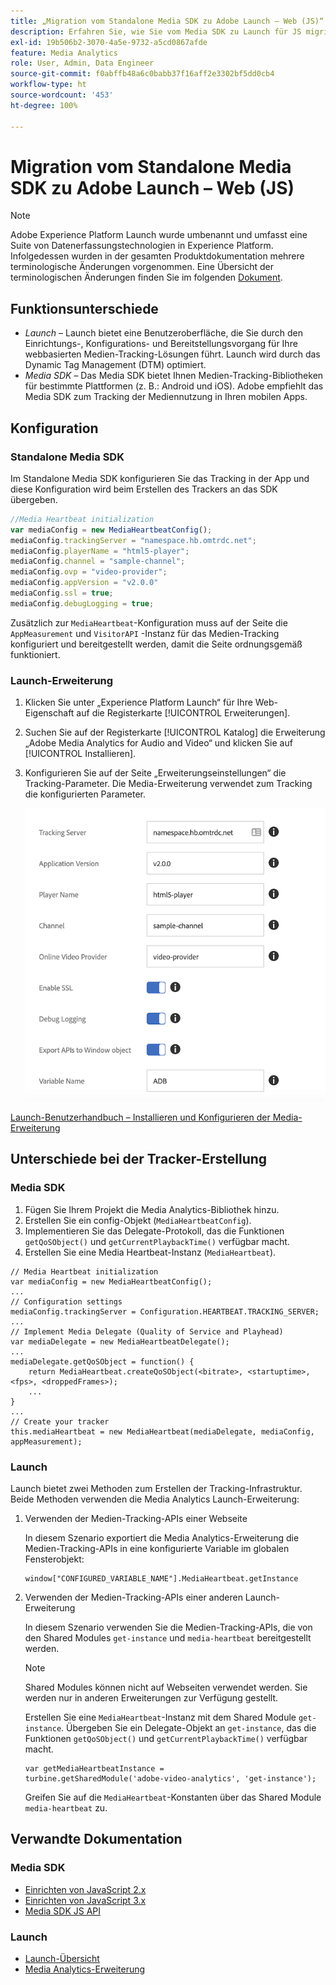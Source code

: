 ```yaml
---
title: „Migration vom Standalone Media SDK zu Adobe Launch – Web (JS)“
description: Erfahren Sie, wie Sie vom Media SDK zu Launch für JS migrieren.
exl-id: 19b506b2-3070-4a5e-9732-a5cd0867afde
feature: Media Analytics
role: User, Admin, Data Engineer
source-git-commit: f0abffb48a6c0babb37f16aff2e3302bf5dd0cb4
workflow-type: ht
source-wordcount: '453'
ht-degree: 100%

---
```


# Migration vom Standalone Media SDK zu Adobe Launch – Web (JS)

>[!NOTE]
>Adobe Experience Platform Launch wurde umbenannt und umfasst eine Suite von Datenerfassungstechnologien in Experience Platform. Infolgedessen wurden in der gesamten Produktdokumentation mehrere terminologische Änderungen vorgenommen. Eine Übersicht der terminologischen Änderungen finden Sie im folgenden [Dokument](https://experienceleague.adobe.com/docs/experience-platform/tags/term-updates.html?lang=de).

## Funktionsunterschiede

* *Launch* – Launch bietet eine Benutzeroberfläche, die Sie durch den Einrichtungs-, Konfigurations- und Bereitstellungsvorgang für Ihre webbasierten Medien-Tracking-Lösungen führt. Launch wird durch das Dynamic Tag Management (DTM) optimiert.
* *Media SDK* – Das Media SDK bietet Ihnen Medien-Tracking-Bibliotheken für bestimmte Plattformen (z. B.: Android und iOS). Adobe empfiehlt das Media SDK zum Tracking der Mediennutzung in Ihren mobilen Apps.

## Konfiguration

### Standalone Media SDK

Im Standalone Media SDK konfigurieren Sie das Tracking in der App und diese Konfiguration wird beim Erstellen des Trackers an das SDK übergeben.

```javascript
//Media Heartbeat initialization
var mediaConfig = new MediaHeartbeatConfig();
mediaConfig.trackingServer = "namespace.hb.omtrdc.net";
mediaConfig.playerName = "html5-player";
mediaConfig.channel = "sample-channel";
mediaConfig.ovp = "video-provider";
mediaConfig.appVersion = "v2.0.0"
mediaConfig.ssl = true;
mediaConfig.debugLogging = true;
```

Zusätzlich zur `MediaHeartbeat`-Konfiguration muss auf der Seite die `AppMeasurement` und `VisitorAPI` -Instanz für das Medien-Tracking konfiguriert und bereitgestellt werden, damit die Seite ordnungsgemäß funktioniert.

### Launch-Erweiterung

1. Klicken Sie unter „Experience Platform Launch“ für Ihre Web-Eigenschaft auf die Registerkarte [!UICONTROL Erweiterungen].
1. Suchen Sie auf der Registerkarte [!UICONTROL Katalog] die Erweiterung „Adobe Media Analytics for Audio and Video“ und klicken Sie auf [!UICONTROL Installieren].
1. Konfigurieren Sie auf der Seite „Erweiterungseinstellungen“ die Tracking-Parameter.
Die Media-Erweiterung verwendet zum Tracking die konfigurierten Parameter.

   ![](assets/launch_config_js.png)

[Launch-Benutzerhandbuch – Installieren und Konfigurieren der Media-Erweiterung](https://experienceleague.adobe.com/docs/experience-platform/tags/extensions/adobe/media-analytics/overview.html?lang=de#install-and-configure-the-ma-extension)

## Unterschiede bei der Tracker-Erstellung

### Media SDK

1. Fügen Sie Ihrem Projekt die Media Analytics-Bibliothek hinzu.
1. Erstellen Sie ein config-Objekt (`MediaHeartbeatConfig`).
1. Implementieren Sie das Delegate-Protokoll, das die Funktionen `getQoSObject()` und `getCurrentPlaybackTime()` verfügbar macht.
1. Erstellen Sie eine Media Heartbeat-Instanz (`MediaHeartbeat`).

```
// Media Heartbeat initialization
var mediaConfig = new MediaHeartbeatConfig();
...
// Configuration settings
mediaConfig.trackingServer = Configuration.HEARTBEAT.TRACKING_SERVER;
...
// Implement Media Delegate (Quality of Service and Playhead)
var mediaDelegate = new MediaHeartbeatDelegate();
...
mediaDelegate.getQoSObject = function() {
    return MediaHeartbeat.createQoSObject(<bitrate>, <startuptime>, <fps>, <droppedFrames>);
    ...
}
...
// Create your tracker
this.mediaHeartbeat = new MediaHeartbeat(mediaDelegate, mediaConfig, appMeasurement);
```

<!--  Dead Link - from 2019 - can't locate where this should go
[Media SDK - Tracker Creation](https://experienceleague.adobe.com/docs/media-analytics/using/sdk-implement/cookbook/sdk-vs-launch-qoe.html) -->

### Launch

Launch bietet zwei Methoden zum Erstellen der Tracking-Infrastruktur. Beide Methoden verwenden die Media Analytics Launch-Erweiterung:

1. Verwenden der Medien-Tracking-APIs einer Webseite

   In diesem Szenario exportiert die Media Analytics-Erweiterung die Medien-Tracking-APIs in eine konfigurierte Variable im globalen Fensterobjekt:

   ```
   window["CONFIGURED_VARIABLE_NAME"].MediaHeartbeat.getInstance
   ```

1. Verwenden der Medien-Tracking-APIs einer anderen Launch-Erweiterung

   In diesem Szenario verwenden Sie die Medien-Tracking-APIs, die von den Shared Modules `get-instance` und `media-heartbeat` bereitgestellt werden.

   >[!NOTE]
   >
   >Shared Modules können nicht auf Webseiten verwendet werden. Sie werden nur in anderen Erweiterungen zur Verfügung gestellt.

   Erstellen Sie eine `MediaHeartbeat`-Instanz mit dem Shared Module `get-instance`.
Übergeben Sie ein Delegate-Objekt an `get-instance`, das die Funktionen `getQoSObject()` und `getCurrentPlaybackTime()` verfügbar macht.

   ```
   var getMediaHeartbeatInstance =
   turbine.getSharedModule('adobe-video-analytics', 'get-instance');
   ```

   Greifen Sie auf die `MediaHeartbeat`-Konstanten über das Shared Module `media-heartbeat` zu.

## Verwandte Dokumentation

### Media SDK

* [Einrichten von JavaScript 2.x](/help/sdk-implement/setup/setup-javascript/set-up-js-2.md)
* [Einrichten von JavaScript 3.x](/help/sdk-implement/setup/setup-javascript/set-up-js-3.md)
* [Media SDK JS API](https://adobe-marketing-cloud.github.io/media-sdks/reference/javascript/MediaHeartbeat.html)

### Launch

* [Launch-Übersicht](https://experienceleague.adobe.com/docs/experience-platform/tags/home.html?lang=de)
* [Media Analytics-Erweiterung](https://experienceleague.adobe.com/docs/experience-platform/tags/extensions/adobe/media-analytics/overview.html?lang=de)
